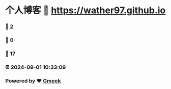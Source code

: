 # 个人博客 :link: https://wather97.github.io 
### :page_facing_up: [2](https://wather97.github.io/tag.html) 
### :speech_balloon: 0 
### :hibiscus: 17 
### :alarm_clock: 2024-09-01 10:33:09 
### Powered by :heart: [Gmeek](https://github.com/Meekdai/Gmeek)
